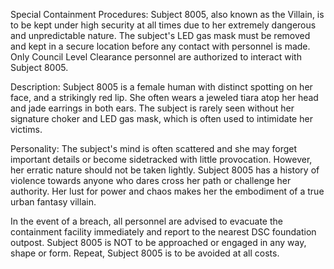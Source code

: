 Special Containment Procedures:
Subject 8005, also known as the Villain, is to be kept under high security at all times due to her extremely dangerous and unpredictable nature. The subject's LED gas mask must be removed and kept in a secure location before any contact with personnel is made. Only Council Level Clearance personnel are authorized to interact with Subject 8005.

Description:
Subject 8005 is a female human with distinct spotting on her face, and a strikingly red lip. She often wears a jeweled tiara atop her head and jade earrings in both ears. The subject is rarely seen without her signature choker and LED gas mask, which is often used to intimidate her victims.

Personality:
The subject's mind is often scattered and she may forget important details or become sidetracked with little provocation. However, her erratic nature should not be taken lightly. Subject 8005 has a history of violence towards anyone who dares cross her path or challenge her authority. Her lust for power and chaos makes her the embodiment of a true urban fantasy villain.

In the event of a breach, all personnel are advised to evacuate the containment facility immediately and report to the nearest DSC foundation outpost. Subject 8005 is NOT to be approached or engaged in any way, shape or form. Repeat, Subject 8005 is to be avoided at all costs.